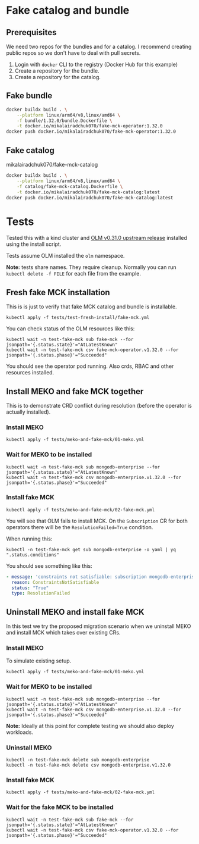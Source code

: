 # Fake catalog and bundle

## Prerequisites

We need two repos for the bundles and for a catalog.
I recommend creating public repos so we don't have to deal with pull secrets.

1. Login with `docker` CLI to the registry (Docker Hub for this example)
1. Create a repository for the bundle.
1. Create a repository for the catalog.


## Fake bundle

```bash
docker buildx build . \
    --platform linux/arm64/v8,linux/amd64 \
    -f bundle/1.32.0/bundle.Dockerfile \
    -t docker.io/mikalairadchuk070/fake-mck-operator:1.32.0
docker push docker.io/mikalairadchuk070/fake-mck-operator:1.32.0
```

## Fake catalog

mikalairadchuk070/fake-mck-catalog

```bash
docker buildx build . \
    --platform linux/arm64/v8,linux/amd64 \
    -f catalog/fake-mck-catalog.Dockerfile \
    -t docker.io/mikalairadchuk070/fake-mck-catalog:latest
docker push docker.io/mikalairadchuk070/fake-mck-catalog:latest
```

# Tests

Tested this with a kind cluster and [OLM v0.31.0 upstream release](https://github.com/operator-framework/operator-lifecycle-manager/releases/tag/v0.31.0) installed using the install script.

Tests assume OLM installed the `olm` namespace.

**Note:** tests share names. They require cleanup.
Normally you can run `kubectl delete -f FILE` for each file from the example.

## Fresh fake MCK installation

This is is just to verify that fake MCK catalog and bundle is installable.

```
kubectl apply -f tests/test-fresh-install/fake-mck.yml
```

You can check status of the OLM resources like this:

```
kubectl wait -n test-fake-mck sub fake-mck --for jsonpath='{.status.state}'="AtLatestKnown"
kubectl wait -n test-fake-mck csv fake-mck-operator.v1.32.0 --for jsonpath='{.status.phase}'="Succeeded"
```

You should see the operator pod running. Also crds, RBAC and other resources installed.

## Install MEKO and fake MCK together

This is to demonstrate CRD conflict during resolution (before the operator is actually installed).

### Install MEKO
```
kubectl apply -f tests/meko-and-fake-mck/01-meko.yml
```

### Wait for MEKO to be installed
```
kubectl wait -n test-fake-mck sub mongodb-enterprise --for jsonpath='{.status.state}'="AtLatestKnown"
kubectl wait -n test-fake-mck csv mongodb-enterprise.v1.32.0 --for jsonpath='{.status.phase}'="Succeeded"
```

### Install fake MCK

```
kubectl apply -f tests/meko-and-fake-mck/02-fake-mck.yml
```

You will see that OLM fails to install MCK. On the `Subscription` CR for both operators there will be the `ResolutionFailed=True` condition.

When running this:
```
kubectl -n test-fake-mck get sub mongodb-enterprise -o yaml | yq ".status.conditions"
```

You should see something like this:

```yaml
- message: 'constraints not satisfiable: subscription mongodb-enterprise requires @existing/test-fake-mck//mongodb-enterprise.v1.32.0, subscription mongodb-enterprise exists, subscription fake-mck exists, subscription fake-mck requires fake-mck-catalog/olm/stable-v1/fake-mck-operator.v1.32.0, @existing/test-fake-mck//mongodb-enterprise.v1.32.0 and fake-mck-catalog/olm/stable-v1/fake-mck-operator.v1.32.0 provide MongoDBOpsManager (mongodb.com/v1)'
  reason: ConstraintsNotSatisfiable
  status: "True"
  type: ResolutionFailed
```

## Uninstall MEKO and install fake MCK

In this test we try the proposed migration scenario when we uninstall MEKO
and install MCK which takes over existing CRs.

### Install MEKO

To simulate existing setup.

```
kubectl apply -f tests/meko-and-fake-mck/01-meko.yml
```

### Wait for MEKO to be installed
```
kubectl wait -n test-fake-mck sub mongodb-enterprise --for jsonpath='{.status.state}'="AtLatestKnown"
kubectl wait -n test-fake-mck csv mongodb-enterprise.v1.32.0 --for jsonpath='{.status.phase}'="Succeeded"
```

**Note:** Ideally at this point for complete testing we should also deploy workloads.

### Uninstall MEKO

```
kubectl -n test-fake-mck delete sub mongodb-enterprise
kubectl -n test-fake-mck delete csv mongodb-enterprise.v1.32.0
```

### Install fake MCK

```
kubectl apply -f tests/meko-and-fake-mck/02-fake-mck.yml
```

### Wait for the fake MCK to be installed
```
kubectl wait -n test-fake-mck sub fake-mck --for jsonpath='{.status.state}'="AtLatestKnown"
kubectl wait -n test-fake-mck csv fake-mck-operator.v1.32.0 --for jsonpath='{.status.phase}'="Succeeded"
```
